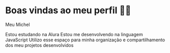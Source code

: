 # Boas vindas ao meu perfil 💙💙
Meu Michel 

Estou estudando na Alura
Estou me desenvolvendo na linguagem JavaScript
Utilizo esse espaço para minha organização e compartilhamento dos meu projetos desenvolvidos
